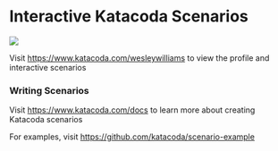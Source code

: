 # Interactive Katacoda Scenarios

[![](http://shields.katacoda.com/katacoda/wesleywilliams/count.svg)](https://www.katacoda.com/wesleywilliams "Get your profile on Katacoda.com")

Visit https://www.katacoda.com/wesleywilliams to view the profile and interactive scenarios

### Writing Scenarios
Visit https://www.katacoda.com/docs to learn more about creating Katacoda scenarios

For examples, visit https://github.com/katacoda/scenario-example

